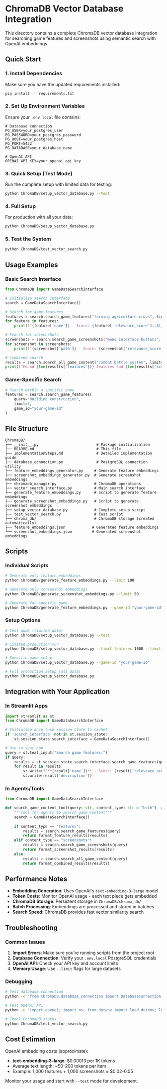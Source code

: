 # ChromaDB Vector Database Integration

This directory contains a complete ChromaDB vector database integration for searching game features and screenshots using semantic search with OpenAI embeddings.

## Quick Start

### 1. Install Dependencies
Make sure you have the updated requirements installed:
```bash
pip install -r requirements.txt
```

### 2. Set Up Environment Variables
Ensure your `.env.local` file contains:
```
# Database connection
PG_USER=your_postgres_user
PG_PASSWORD=your_postgres_password
PG_HOST=your_postgres_host
PG_PORT=5432
PG_DATABASE=your_database_name

# OpenAI API
OPENAI_API_KEY=your_openai_api_key
```

### 3. Quick Setup (Test Mode)
Run the complete setup with limited data for testing:
```bash
python ChromaDB/setup_vector_database.py --test
```

### 4. Full Setup
For production with all your data:
```bash
python ChromaDB/setup_vector_database.py
```

### 5. Test the System
```bash
python ChromaDB/test_vector_search.py
```

## Usage Examples

### Basic Search Interface
```python
from ChromaDB import GameDataSearchInterface

# Initialize search interface
search = GameDataSearchInterface()

# Search for game features
features = search.search_game_features("farming agriculture crops", limit=5)
for feature in features:
    print(f"{feature['name']} - Score: {feature['relevance_score']:.3f}")

# Search for screenshots
screenshots = search.search_game_screenshots("menu interface buttons", limit=5)
for screenshot in screenshots:
    print(f"{screenshot['path']} - Score: {screenshot['relevance_score']:.3f}")

# Combined search
results = search.search_all_game_content("combat battle system", limit=10)
print(f"Found {len(results['features'])} features and {len(results['screenshots'])} screenshots")
```

### Game-Specific Search
```python
# Search within a specific game
features = search.search_game_features(
    query="building construction", 
    limit=5, 
    game_id="your-game-id"
)
```

## File Structure

```
ChromaDB/
├── __init__.py                          # Package initialization
├── README.md                            # This file
├── ImplementationSteps.md               # Detailed implementation guide
├── database_connection.py               # PostgreSQL connection utility
├── feature_embeddings_generator.py     # Generate feature embeddings
├── screenshot_embeddings_generator.py  # Generate screenshot embeddings
├── chromadb_manager.py                 # ChromaDB operations
├── vector_search_interface.py          # Main search interface
├── generate_feature_embeddings.py      # Script to generate feature embeddings
├── generate_screenshot_embeddings.py   # Script to generate screenshot embeddings
├── setup_vector_database.py            # Complete setup script
├── test_vector_search.py               # Test script
├── chroma_db/                          # ChromaDB storage (created automatically)
├── feature_embeddings.json            # Generated feature embeddings
└── screenshot_embeddings.json         # Generated screenshot embeddings
```

## Scripts

### Individual Scripts
```bash
# Generate only feature embeddings
python ChromaDB/generate_feature_embeddings.py --limit 100

# Generate only screenshot embeddings  
python ChromaDB/generate_screenshot_embeddings.py --limit 50

# Generate for specific game
python ChromaDB/generate_feature_embeddings.py --game-id "your-game-id"
```

### Setup Options
```bash
# Test mode (limited data)
python ChromaDB/setup_vector_database.py --test

# Limited production run
python ChromaDB/setup_vector_database.py --limit-features 1000 --limit-screenshots 500

# Specific game setup
python ChromaDB/setup_vector_database.py --game-id "your-game-id"

# Full production setup (all data)
python ChromaDB/setup_vector_database.py
```

## Integration with Your Application

### In Streamlit Apps
```python
import streamlit as st
from ChromaDB import GameDataSearchInterface

# Initialize once (use session state to cache)
if 'search_interface' not in st.session_state:
    st.session_state.search_interface = GameDataSearchInterface()

# Use in your app
query = st.text_input("Search game features:")
if query:
    results = st.session_state.search_interface.search_game_features(query)
    for result in results:
        st.write(f"**{result['name']}** - Score: {result['relevance_score']:.3f}")
        st.write(result['description'])
```

### In Agents/Tools
```python
from ChromaDB import GameDataSearchInterface

def search_game_content_tool(query: str, content_type: str = "both") -> str:
    """Tool for agents to search game content"""
    search = GameDataSearchInterface()
    
    if content_type == "features":
        results = search.search_game_features(query)
        return format_feature_results(results)
    elif content_type == "screenshots":
        results = search.search_game_screenshots(query)
        return format_screenshot_results(results)
    else:
        results = search.search_all_game_content(query)
        return format_combined_results(results)
```

## Performance Notes

- **Embedding Generation**: Uses OpenAI's `text-embedding-3-large` model
- **Token Costs**: Monitor OpenAI usage - each text piece gets embedded
- **ChromaDB Storage**: Persistent storage in `ChromaDB/chroma_db/`
- **Batch Processing**: Embeddings are processed and stored in batches
- **Search Speed**: ChromaDB provides fast vector similarity search

## Troubleshooting

### Common Issues
1. **Import Errors**: Make sure you're running scripts from the project root
2. **Database Connection**: Verify your `.env.local` PostgreSQL credentials
3. **OpenAI API**: Check your API key and account limits
4. **Memory Usage**: Use `--limit` flags for large datasets

### Debugging
```bash
# Test database connection
python -c "from ChromaDB.database_connection import DatabaseConnection; db = DatabaseConnection(); print('✓ Database connected')"

# Test OpenAI API
python -c "import openai; import os; from dotenv import load_dotenv; load_dotenv('.env.local'); print('✓ OpenAI API key loaded')"

# Check ChromaDB status
python ChromaDB/test_vector_search.py
```

## Cost Estimation

OpenAI embedding costs (approximate):
- **text-embedding-3-large**: $0.00013 per 1K tokens
- Average text length: ~50-200 tokens per item
- Example: 1,000 features + 1,000 screenshots ≈ $0.02-0.05

Monitor your usage and start with `--test` mode for development. 
